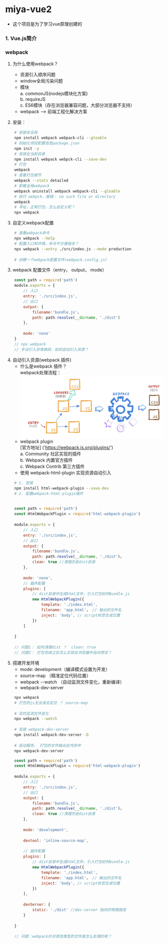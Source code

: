 # miya-vue2
- 这个项目是为了学习vue原理创建的

### 1. Vue.js简介

### webpack
1. 为什么使用webpack？ 
    - 资源引入顺序问题
    - window全局污染问题
    - 模块  
       a. commonJS(nodejs模块化方案)   
       b. requireJS  
       c. ES6模块（存在浏览器兼容问题，大部分浏览器不支持）
    - webpack ——> 前端工程化解决方案

2. 安装：
```bash
    # 安装在全局
    npm install webpack webpack-cli --gloable
    # 初始化项目配置信息package.json
    npm init -y
    # 安装在当前目录
    npm install webpack webpck-cli --save-dev
    # 打包
    webpack
    # 查看打包细节
    webpack --stats detailed
    # 卸载全局webpack
    webpack uninstall webpack webpack-cli --gloable
    # 执行 webpck，报错： no such file or directory
    webpack
    # 寻址，正常打包，怎么自定义呢？
    npx webpack

```
3. 自定义webpack配置

```bash
    # 查看webpack命令 
    npx webpack --help
    # 配置入口和环境，命令不方便保存？
    npx webpack --entry ./src/index.js --mode production

    # 创建一个webpack配置文件(webpack.config.js)
```
3. webpack 配置文件（entry， output， mode）
```javascript
    const path = require('path')
    module.exports = {
        // 入口
        entry: './src/index.js',
        // 出口
        output: {
            filename:'bundle.js'，
            path: path.resolve(__dirname, './dist')
        },

        mode: 'none'
    }
    // npx webpack
    // 手动引入非常麻烦，如何自动引入资源？
```
4. 自动引入资源(webpack 插件)
    - 什么是webpack 插件？    
        webpack处理流程：
        <img src='./webpack_dependecy.png'>
    - webpack plugin   
        [官方地址] ('https://webpack.js.org/plugins/')   
        a. Community 社区实现的插件     
        b. Webpack 内置官方插件                  
        c. Webpack Contrib 第三方插件
    - 使用 webpack-html-plugin 实现资源自动引入

```bash
    # 1. 安装
    npm install html-webpack-plugin --save-dev
    # 2. 配置webpack-html-plugin插件
    
``` 
```javascript
    const path = require('path')
    const HtmlWebpackPlugin = require('html-webpack-plugin')

    module.exports = {
        // 入口
        entry: './src/index.js',
        // 出口
        output: {
            filename:'bundle.js'，
            path: path.resolve(__dirname, './dist')，
            clean: true //清理历史dist目录
        },

        mode: 'none',
        // 插件配置
        plugins: [
            // dist目录中生成html文件，引入打包好的bundle.js
            new HtmlWebpackPlugin({
                template: './index.html',
                filename: 'app.html'， // 输出的文件名
                inject: 'body', // script标签生成位置
            })
        ]

    }

    // 问题1： 如何清理dist ？  clean: true
    // 问题2： 打包完成之后怎么实现在浏览器中自动预览？  
```
5. 搭建开发环境
    - mode: development（编译模式设置为开发）
    - source-map （精准定位代码位置）
    - webpack --watch （自动监测文件变化，重新编译）
    - webpack-dev-server
```bash
    npx webpack
    # 打包的js无法准去定位 ？ source-map

    # 实时监测文件变化
    npx webpack --watch

    # 安装 webpack-dev-server
    npm install webpack-dev-server -D

    # 启动服务， 打包的文件输出在内存中
    npx webpack-dev-server 
```
```javascript
    const path = require('path')
    const HtmlWebpackPlugin = require('html-webpack-plugin')

    module.exports = {
        // 入口
        entry: './src/index.js',
        // 出口
        output: {
            filename:'bundle.js'，
            path: path.resolve(__dirname, './dist')，
            clean: true //清理历史dist目录
        },

        mode: 'development',

        devtool: 'inline-source-map',

        // 插件配置
        plugins: [
            // dist目录中生成html文件，引入打包好的bundle.js
            new HtmlWebpackPlugin({
                template: './index.html',
                filename: 'app.html'， // 输出的文件名
                inject: 'body', // script标签生成位置
            })
        ],

        devServer: {
            static: './dist' //dev-server 指向的物理路径
        }

    }  

    // 问题：webpack针对其他类型的文件是怎么处理的呢？
```





